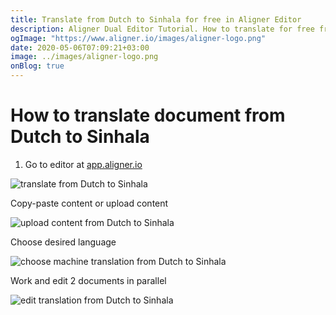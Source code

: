 ```yaml
---
title: Translate from Dutch to Sinhala for free in Aligner Editor
description: Aligner Dual Editor Tutorial. How to translate for free from Dutch to Sinhala. Aligner is multilingual document management platform. 
ogImage: "https://www.aligner.io/images/aligner-logo.png"
date: 2020-05-06T07:09:21+03:00
image: ../images/aligner-logo.png
onBlog: true
---
```


# How to translate document from Dutch to Sinhala

1. Go to editor at [app.aligner.io](https://app.aligner.io "Aligner App web page")

![translate from Dutch to Sinhala](../aligner-blank-editor.png "translate from Dutch to Sinhala")

Copy-paste content or upload content

![upload content from Dutch to Sinhala](../aligner-uploaded-document.png "upload content from Dutch to Sinhala")

Choose desired language

![choose machine translation from Dutch to Sinhala](../aligner-language-dropdown.png "choose machine translation from Dutch to Sinhala")

Work and edit 2 documents in parallel

![edit translation from Dutch to Sinhala](../aligner-double-sitded-editor.png "edit translation from Dutch to Sinhala")


